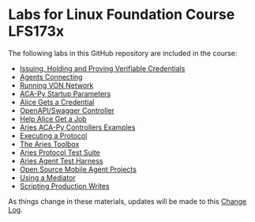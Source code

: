 # Labs for Linux Foundation Course LFS173x

The following labs in this GitHub repository are included in the course:

- [Issuing, Holding and Proving Verifiable Credentials](IssuingHoldingProving.md)
- [Agents Connecting](agentsConnecting.md)
- [Running VON Network](vonNetwork.md)
- [ACA-Py Startup Parameters](ACA-PyStartup.md)
- [Alice Gets a Credential](AliceGetsCredential.md)
- [OpenAPI/Swagger Controller](OpenAPIIntroduction.md)
- [Help Alice Get a Job](HelpAliceGetAJob.md)
- [Aries ACA-Py Controllers Examples](AriesACAPyControllers.md)
- [Executing a Protocol](OpenAPIController.md)
- [The Aries Toolbox](AriesToolboxLab.md)
- [Aries Protocol Test Suite](AriesProtocolTestSuite.md)
- [Aries Agent Test Harness](AriesTestHarness.md)
- [Open Source Mobile Agent Projects](MobileAgentLab.md)
- [Using a Mediator](MediatorLab.md)
- [Scripting Production Writes](ProductionWrites.md)

As things change in these materials, updates will be made to this [Change Log](ChangeLog.md).